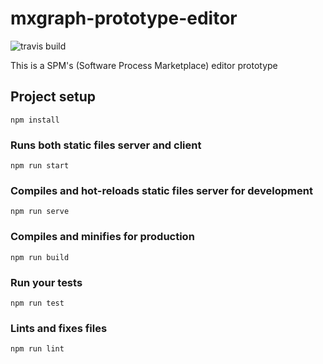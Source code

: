 # mxgraph-prototype-editor

![travis build](https://travis-ci.org/Lakshamana/mxgraph-prototype-editor.svg?branch=master)

This is a SPM's (Software Process Marketplace) editor prototype

## Project setup
```
npm install
```
### Runs both static files server and client
```
npm run start
```

### Compiles and hot-reloads static files server for development
```
npm run serve
```

### Compiles and minifies for production
```
npm run build
```

### Run your tests
```
npm run test
```

### Lints and fixes files
```
npm run lint
```
